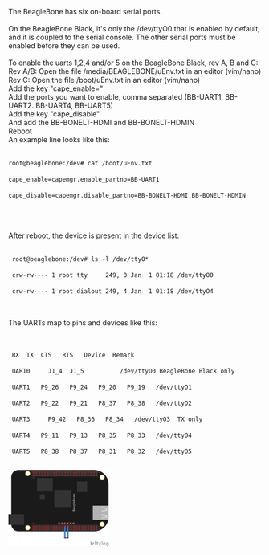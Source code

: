 The BeagleBone has six on-board serial ports.<br>
<br>
On the BeagleBone Black, it's only the /dev/ttyO0 that is enabled by default, and it is coupled to the serial console. The other serial ports must be enabled before they can be used.<br>
<br>
To enable the uarts 1,2,4 and/or 5 on the BeagleBone Black, rev A, B and C:<br>
Rev A/B: Open the file /media/BEAGLEBONE/uEnv.txt in an editor (vim/nano)<br>
Rev C: Open the file /boot/uEnv.txt in an editor (vim/nano)<br>
Add the key "cape_enable="<br>
Add the ports you want to enable, comma separated (BB-UART1, BB-UART2. BB-UART4, BB-UART5)<br>
Add the key "cape_disable"<br>
And add the BB-BONELT-HDMI and BB-BONELT-HDMIN<br>
Reboot<br>
An example line looks like this:<br>
<pre><code>
root@beaglebone:/dev# cat /boot/uEnv.txt<br>
cape_enable=capemgr.enable_partno=BB-UART1<br>
cape_disable=capemgr.disable_partno=BB-BONELT-HDMI,BB-BONELT-HDMIN<br>
</code></pre>
<br>
<br>
After reboot, the device is present in the device list:<br>
<pre><code>
 root@beaglebone:/dev# ls -l /dev/ttyO*<br>
 crw-rw---- 1 root tty     249, 0 Jan  1 01:18 /dev/ttyO0<br>
 crw-rw---- 1 root dialout 249, 4 Jan  1 01:18 /dev/ttyO4<br>
</code></pre>
<br>
The UARTs map to pins and devices like this:<br>
<br>
<pre><code>
 RX  TX  CTS   RTS   Device  Remark<br>
 UART0     J1_4  J1_5          /dev/ttyO0 BeagleBone Black only<br>
 UART1   P9_26   P9_24   P9_20   P9_19   /dev/ttyO1  <br>
 UART2   P9_22   P9_21   P8_37   P8_38   /dev/ttyO2  <br>
 UART3     P9_42   P8_36   P8_34   /dev/ttyO3  TX only<br>
 UART4   P9_11   P9_13   P8_35   P8_33   /dev/ttyO4  <br>
 UART5   P8_38   P8_37   P8_31   P8_32   /dev/ttyO5<br>  
</pre></code>

<img src="uart.png" width="200px"><br>